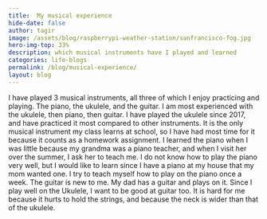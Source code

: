 ```yaml
---
title:  My musical experience
hide-date: false
author: tagir
image: /assets/blog/raspberrypi-weather-station/sanfrancisco-fog.jpg
hero-img-top: 33%
description: which musical instruments have I played and learned
categories: life-blogs
permalink: /blog/musical-experience/
layout: blog
---
```


I have played 3 musical instruments, all three of which I enjoy practicing and playing. The piano, the ukulele, and the guitar. I am most experienced with the ukulele, then piano, then guitar. 
I have played the ukulele since 2017, and have practiced it most compared to other instruments.
It is the only musical instrument my class learns at school, so I have had most time for it because it counts as a homework assignment.
I learned the piano when I was little because my grandma was a piano teacher, and when I visit her over the summer, I ask her to teach me. 
I do not know how to play the piano very well, but I would like to learn since I have a piano at my house that my mom wanted one.
I try to teach myself how to play on the piano once a week. The guitar is new to me. My dad has a guitar and plays on it. 
Since I play well on the Ukulele, I want to be good at guitar too. It is hard for me because it hurts to hold the strings, and because the neck is wider than that of the ukulele.